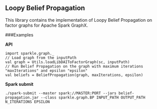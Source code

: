## Loopy Belief Propagation
This library contains the implementation of Loopy Belief Propagation on factor graphs for Apache Spark GraphX.

###Examples

**API**

````
import sparkle.graph._
// Load graph from the inputPath
val graph = Utils.loadLibDAIToFactorGraph(sc, inputPath)
// Run Belief Propagation on the graph with maximum iterations "maxIterations" and epsilon "epsilon"
val beliefs = BeliefPropagation(graph, maxIterations, epsilon)
````

**Spark submit**

````
./spark-submit --master spark://MASTER:PORT --jars belief-propagation.jar --class sparkle.graph.BP INPUT_PATH OUTPUT_PATH N_ITERATIONS EPSILON
````
